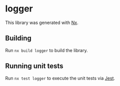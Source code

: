 # logger

This library was generated with [Nx](https://nx.dev).

## Building

Run `nx build logger` to build the library.

## Running unit tests

Run `nx test logger` to execute the unit tests via [Jest](https://jestjs.io).

